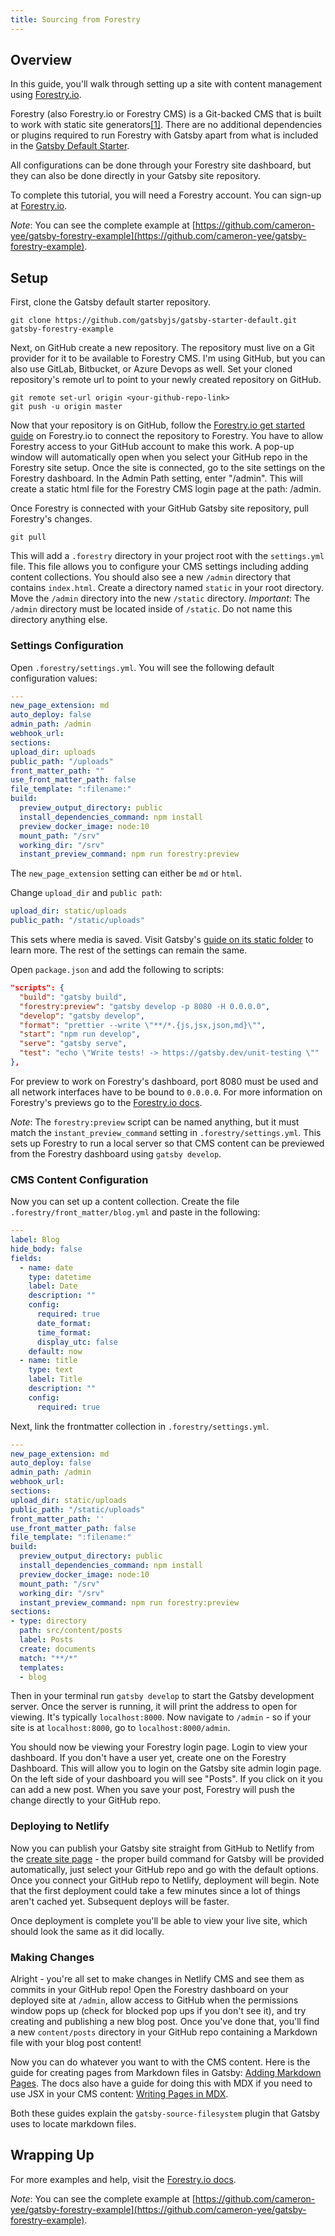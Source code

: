 ```yaml
---
title: Sourcing from Forestry
---
```


## Overview

In this guide, you'll walk through setting up a site with content management using [Forestry.io](https://forestry.io/).

Forestry (also Forestry.io or Forestry CMS) is a Git-backed CMS that is built to work with static site generators[\[1\]](https://forestry.io/about/). There are no additional dependencies or plugins required to run Forestry with Gatsby apart from what is included in the [Gatsby Default Starter](https://github.com/gatsbyjs/gatsby-starter-default).

All configurations can be done through your Forestry site dashboard, but they can also be done directly in your Gatsby site repository.

To complete this tutorial, you will need a Forestry account. You can sign-up at [Forestry.io](https://app.forestry.io/signup).

_Note_: You can see the complete example at [https://github.com/cameron-yee/gatsby-forestry-example](https://github.com/cameron-yee/gatsby-forestry-example).

## Setup

First, clone the Gatsby default starter repository.

```shell
git clone https://github.com/gatsbyjs/gatsby-starter-default.git gatsby-forestry-example
```

Next, on GitHub create a new repository. The repository must live on a Git provider for it to be available to Forestry CMS. I'm using GitHub, but you can also use GitLab, Bitbucket, or Azure Devops as well. Set your cloned repository's remote url to point to your newly created repository on GitHub.

```shell
git remote set-url origin <your-github-repo-link>
git push -u origin master
```

Now that your repository is on GitHub, follow the [Forestry.io get started guide](https://forestry.io/docs/quickstart/setup-site/) on Forestry.io to connect the repository to Forestry. You have to allow Forestry access to your GitHub account to make this work. A pop-up window will automatically open when you select your GitHub repo in the Forestry site setup. Once the site is connected, go to the site settings on the Forestry dashboard. In the Admin Path setting, enter "/admin". This will create a static html file for the Forestry CMS login page at the path: /admin.

Once Forestry is connected with your GitHub Gatsby site repository, pull Forestry's changes.

```shell
git pull
```

This will add a `.forestry` directory in your project root with the `settings.yml` file. This file allows you to configure your CMS settings including adding content collections. You should also see a new `/admin` directory that contains `index.html`. Create a directory named `static` in your root directory. Move the `/admin` directory into the new `/static` directory. _Important_: The `/admin` directory must be located inside of `/static`. Do not name this directory anything else.

### Settings Configuration

Open `.forestry/settings.yml`. You will see the following default configuration values:

```yaml:title=.forestry/settings.yml
---
new_page_extension: md
auto_deploy: false
admin_path: /admin
webhook_url:
sections:
upload_dir: uploads
public_path: "/uploads"
front_matter_path: ""
use_front_matter_path: false
file_template: ":filename:"
build:
  preview_output_directory: public
  install_dependencies_command: npm install
  preview_docker_image: node:10
  mount_path: "/srv"
  working_dir: "/srv"
  instant_preview_command: npm run forestry:preview
```

The `new_page_extension` setting can either be `md` or `html`.

Change `upload_dir` and `public path`:

```yaml:title=.forestry/settings.yml
upload_dir: static/uploads
public_path: "/static/uploads"
```

This sets where media is saved. Visit Gatsby's [guide on its static folder](/docs/static-folder/) to learn more. The rest of the settings can remain the same.

Open `package.json` and add the following to scripts:

```json:title=package.json
"scripts": {
  "build": "gatsby build",
  "forestry:preview": "gatsby develop -p 8080 -H 0.0.0.0",
  "develop": "gatsby develop",
  "format": "prettier --write \"**/*.{js,jsx,json,md}\"",
  "start": "npm run develop",
  "serve": "gatsby serve",
  "test": "echo \"Write tests! -> https://gatsby.dev/unit-testing \""
},
```

For preview to work on Forestry's dashboard, port 8080 must be used and all network interfaces have to be bound to `0.0.0.0`. For more information on Forestry's previews go to the [Forestry.io docs](https://forestry.io/docs/previews/instant-previews/#adding-an-instant-preview).

_Note_: The `forestry:preview` script can be named anything, but it must match the `instant_preview_command` setting in `.forestry/settings.yml`. This sets up Forestry to run a local server so that CMS content can be previewed from the Forestry dashboard using `gatsby develop`.

### CMS Content Configuration

Now you can set up a content collection. Create the file `.forestry/front_matter/blog.yml` and paste in the following:

```yml:title=.forestry/front_matter/blog.yml
---
label: Blog
hide_body: false
fields:
  - name: date
    type: datetime
    label: Date
    description: ""
    config:
      required: true
      date_format:
      time_format:
      display_utc: false
    default: now
  - name: title
    type: text
    label: Title
    description: ""
    config:
      required: true
```

Next, link the frontmatter collection in `.forestry/settings.yml`.

```yml:title=.forestry/settings.yml
---
new_page_extension: md
auto_deploy: false
admin_path: /admin
webhook_url:
sections:
upload_dir: static/uploads
public_path: "/static/uploads"
front_matter_path: ''
use_front_matter_path: false
file_template: ":filename:"
build:
  preview_output_directory: public
  install_dependencies_command: npm install
  preview_docker_image: node:10
  mount_path: "/srv"
  working_dir: "/srv"
  instant_preview_command: npm run forestry:preview
sections:
- type: directory
  path: src/content/posts
  label: Posts
  create: documents
  match: "**/*"
  templates:
  - blog
```

Then in your terminal run `gatsby develop` to start the Gatsby development server. Once the server is running, it will print the address to open for viewing. It's typically `localhost:8000`. Now navigate to `/admin` - so if your site is at `localhost:8000`, go to `localhost:8000/admin`.

You should now be viewing your Forestry login page. Login to view your dashboard. If you don't have a user yet, create one on the Forestry Dashboard. This will allow you to login on the Gatsby site admin login page. On the left side of your dashboard you will see "Posts". If you click on it you can add a new post. When you save your post, Forestry will push the change directly to your GitHub repo.

### Deploying to Netlify

Now you can publish your Gatsby site straight from GitHub to Netlify from the [create site
page](https://app.netlify.com/start) - the proper build command for Gatsby will be provided
automatically, just select your GitHub repo and go with the default options. Once you connect your
GitHub repo to Netlify, deployment will begin. Note that the first deployment could take a few
minutes since a lot of things aren't cached yet. Subsequent deploys will be faster.

Once deployment is complete you'll be able to view your live site, which should look the same as it
did locally.

### Making Changes

Alright - you're all set to make changes in Netlify CMS and see them as commits in your GitHub repo!
Open the Forestry dashboard on your deployed site at `/admin`, allow access to GitHub when the permissions
window pops up (check for blocked pop ups if you don't see it), and try creating and publishing a
new blog post. Once you've done that, you'll find a new `content/posts` directory in your GitHub repo
containing a Markdown file with your blog post content!

Now you can do whatever you want to with the CMS content. Here is the guide for creating pages from Markdown files in Gatsby: [Adding Markdown Pages](/docs/adding-markdown-pages/). The docs also have a guide for doing this with MDX if you need to use JSX in your CMS content: [Writing Pages in MDX](/docs/mdx/writing-pages/).

Both these guides explain the `gatsby-source-filesystem` plugin that Gatsby uses to locate markdown files.

## Wrapping Up

For more examples and help, visit the [Forestry.io docs](https://forestry.io/docs/welcome/).

_Note_: You can see the complete example at [https://github.com/cameron-yee/gatsby-forestry-example](https://github.com/cameron-yee/gatsby-forestry-example).

